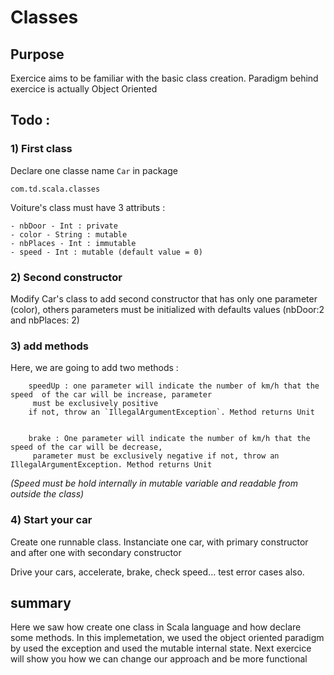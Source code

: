 # Classes

## Purpose

Exercice aims to be familiar with the basic class creation. Paradigm behind exercice is actually Object Oriented

## Todo : 

### 1) First class 

Declare one classe name `Car` in package 

    com.td.scala.classes


Voiture's class must have 3 attributs : 

    - nbDoor - Int : private
    - color - String : mutable
    - nbPlaces - Int : immutable
    - speed - Int : mutable (default value = 0)
    
    
### 2) Second constructor
 
Modify Car's class to add second constructor that has only one parameter (color),
others parameters must be initialized with defaults values (nbDoor:2 and nbPlaces: 2)
    

### 3) add methods 

Here, we are going to add two methods :  

        speedUp : one parameter will indicate the number of km/h that the speed  of the car will be increase, parameter
         must be exclusively positive
        if not, throw an `IllegalArgumentException`. Method returns Unit
    
    
        brake : One parameter will indicate the number of km/h that the speed of the car will be decrease,
         parameter must be exclusively negative if not, throw an IllegalArgumentException. Method returns Unit
         
   *(Speed must be hold internally in mutable variable and readable from outside the class)*
   
### 4) Start your car


Create one runnable class. 
Instanciate one car, with primary constructor and after one with secondary constructor

Drive your cars, accelerate, brake, check speed... test error cases also. 


   
## summary

Here we saw how create one class in Scala language and how declare some methods. In this implemetation,
we used the object oriented paradigm by used the exception and used the mutable internal state. 
Next exercice will show you how we can change our approach and be more functional